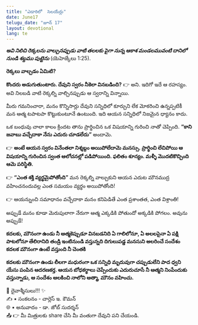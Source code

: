 ```yaml
---
title: "ఎడారిలో  సెలయేర్లు"
date: June17
telugu_date: "జూన్ 17"
layout: devotional
lang: te
---
```

***అవి నిలిచి రెక్కలను వాల్చునప్పుడు వాటి తలలకు పైగా నున్న ఆకాశ మండలమువంటి దానిలో నుండి శబ్దము పుట్టెను*** (యెహెజ్కేలు 1:25).

**రెక్కలు వాల్చడం ఏమిటి?** 

**కొందరు అడుగుతుంటారు. దేవుని స్వరం నీకెలా వినబడింది?**
👉 అని. ఇదిగో ఇదే ఆ రహస్యం. అవి నిలబడి వాటి రెక్కల్ని వాల్చినప్పుడు ఆ స్వరాన్ని విన్నాయి.

మీరు గమనించారా, మనం కొన్నిసార్లు దేవుని సన్నిధిలో కూర్చుని లేక మోకరించి ఉన్నప్పటికీ మన ఆత్మ టపాటపా కొట్టుకుంటూనే ఉంటుంది. ఇది ఆయన సన్నిధిలో నిజమైన ధ్యానం కాదు.

ఒక బంధువు చాలా కాలం క్రిందట తాను ప్రార్థించిన ఒక విషయాన్ని గురించి నాతో చెప్పింది. **“కాని జవాబు వచ్చేదాకా నేను ఎదురు చూడలేదు”** అందామె.

👉 **అంటే ఆయన స్వరం వినేంతలా నిశ్శబ్దం అయిపోలేదామె మనస్సు. ప్రార్థించి లేచిపోయి ఆ విషయాన్ని గురించిన స్వంత ఆలోచనల్లో పడిపోయింది. ఫలితం శూన్యం. మళ్ళీ మొదటికొచ్చింది ఆమె పరిస్థితి.** 

👉 **“ఎంత శక్తి వ్యర్థమైపోతోంది”** మన రెక్కల్ని వాల్చుకుని ఆయన ఎదుట మౌనముద్ర వహించనందువల్ల ఎంత సమయం వ్యర్థం అయిపోతోంది! 

👉 ఆయన్నుంచి సమాధానం వచ్చేదాకా మనం కనిపెడితే ఎంత ప్రశాంతత, ఎంత విశ్రాంతి!

అప్పుడే మనం కూడా మెరుపులాగా నేరుగా ఆత్మ ఎక్కడికి పోతుందో అక్కడికి పోగలం. అవును అప్పుడే!

**కదలకు, మౌనంగా ఉండు నీ ఆత్మకెప్పుడూ వినబడనిది ఏ గాలిలోనూ, ఏ అలలపైనా ఏ పక్షి పాటలోనూ తేలిరానిది తండ్రి ఇంటినుండి వస్తున్నది దిగులుపడ్డ మనసుని అలరించే సందేశం కదలక మౌనంగా ఉంటే వస్తుంది నీ చెంతకి**

**కదలకు మౌనంగా ఉండు లీలగా మధురంగా ఒక సన్నిధి మృదువుగా చప్పుడులేని పాద ధ్వని యేసు పంపిన ఆదరణకర్త. ఆయన బోధకర్థాలు చెప్పేందుకు ఎదురుచూసే నీ ఆత్మని నింపేందుకు వస్తున్నాడు, ఆ సందేశం ఆలకించి నాలోని ఆత్మా, మౌనం వహించు.**


<div class="blessing">🙏 <span class="bless-text">దైవాశ్శీసులు!!!</span> ✨</div>

<div class="credit">✍️ <span class="credit-text">▪ సంకలనం - చార్లెస్ ఇ. కౌమన్</span></div>
<div class="credit">🌐 <span class="credit-text">▪ అనువాదం - డా. జోబ్ సుదర్శన్</span></div>


<div class="share">📤 👉 <span class="share-text">మీ మిత్రులకు share చేసి మీ వంతుగా దేవుని పని చేయండి.</span></div>

